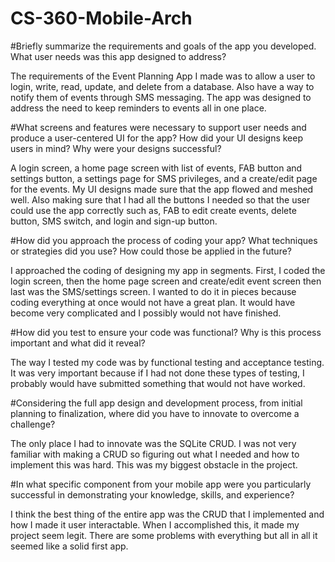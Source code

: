 # CS-360-Mobile-Arch

#Briefly summarize the requirements and goals of the app you developed. What user needs was this app designed to address?

The requirements of the Event Planning App I made was to allow a user to login, write, read, update, and delete from a database. Also have a way to notify them of events through SMS messaging. The app was designed to address the need to keep reminders to events all in one place.

#What screens and features were necessary to support user needs and produce a user-centered UI for the app? How did your UI designs keep users in mind? Why were your designs successful?

A login screen, a home page screen with list of events, FAB button and settings button, a settings page for SMS privileges, and a create/edit page for the events. My UI designs made sure that the app flowed and meshed well. Also making sure that I had all the buttons I needed so that the user could use the app correctly such as, FAB to edit create events, delete button, SMS switch, and login and sign-up button.

#How did you approach the process of coding your app? What techniques or strategies did you use? How could those be applied in the future?

I approached the coding of designing my app in segments. First, I coded the login screen, then the home page screen and create/edit event screen then last was the SMS/settings screen. I wanted to do it in pieces because coding everything at once would not have a great plan. It would have become very complicated and I possibly would not have finished.

#How did you test to ensure your code was functional? Why is this process important and what did it reveal?

The way I tested my code was by functional testing and acceptance testing. It was very important because if I had not done these types of testing, I probably would have submitted something that would not have worked.  

#Considering the full app design and development process, from initial planning to finalization, where did you have to innovate to overcome a challenge?

The only place I had to innovate was the SQLite CRUD. I was not very familiar with making a CRUD so figuring out what I needed and how to implement this was hard. This was my biggest obstacle in the project.

#In what specific component from your mobile app were you particularly successful in demonstrating your knowledge, skills, and experience?

I think the best thing of the entire app was the CRUD that I implemented and how I made it user interactable. When I accomplished this, it made my project seem legit. There are some problems with everything but all in all it seemed like a solid first app.
